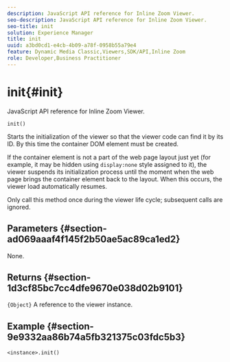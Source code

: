 ```yaml
---
description: JavaScript API reference for Inline Zoom Viewer.
seo-description: JavaScript API reference for Inline Zoom Viewer.
seo-title: init
solution: Experience Manager
title: init
uuid: a3bd0cd1-e4cb-4b09-a78f-0958b55a79e4
feature: Dynamic Media Classic,Viewers,SDK/API,Inline Zoom
role: Developer,Business Practitioner
---
```


# init{#init}

JavaScript API reference for Inline Zoom Viewer.

 `init()`

Starts the initialization of the viewer so that the viewer code can find it by its ID. By this time the container DOM element must be created.

If the container element is not a part of the web page layout just yet (for example, it may be hidden using `display:none` style assigned to it), the viewer suspends its initialization process until the moment when the web page brings the container element back to the layout. When this occurs, the viewer load automatically resumes.

Only call this method once during the viewer life cycle; subsequent calls are ignored.

## Parameters {#section-ad069aaaf4f145f2b50ae5ac89ca1ed2}

None.

## Returns {#section-1d3cf85bc7cc4dfe9670e038d02b9101}

`{Object}` A reference to the viewer instance.

## Example {#section-9e9332aa86b74a5fb321375c03fdc5b3}

```
<instance>.init()
```

